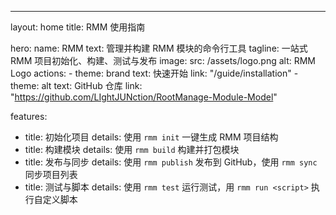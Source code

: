 ---
layout: home
title: RMM 使用指南

hero:
  name: RMM 
  text: 管理并构建 RMM 模块的命令行工具
  tagline: 一站式 RMM 项目初始化、构建、测试与发布
  image:
    src: /assets/logo.png
    alt: RMM Logo
  actions:
    - theme: brand
      text: 快速开始
      link: "/guide/installation"
    - theme: alt
      text: GitHub 仓库
      link: "https://github.com/LIghtJUNction/RootManage-Module-Model"

features:

  - title: 初始化项目
    details: 使用 `rmm init` 一键生成 RMM 项目结构
  - title: 构建模块
    details: 使用 `rmm build` 构建并打包模块
  - title: 发布与同步
    details: 使用 `rmm publish` 发布到 GitHub，使用 `rmm sync` 同步项目列表
  - title: 测试与脚本
    details: 使用 `rmm test` 运行测试，用 `rmm run <script>` 执行自定义脚本
